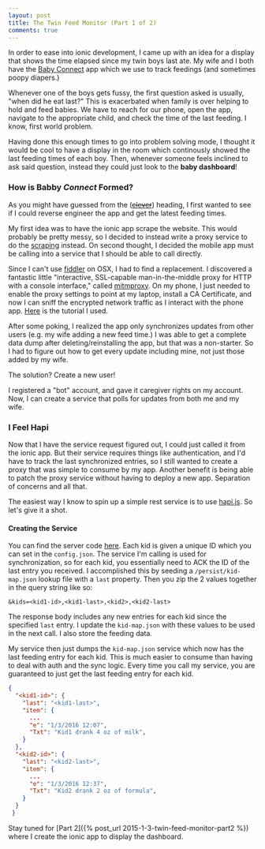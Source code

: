 ```yaml
---
layout: post
title: The Twin Feed Monitor (Part 1 of 2)
comments: true
---
```


In order to ease into ionic development, I came up with an idea for a display that shows the time elapsed since my twin boys last ate. My wife and I both have the [Baby Connect](https://www.baby-connect.com/) app which we use to track feedings (and sometimes poopy diapers.)

Whenever one of the boys gets fussy, the first question asked is usually, "when did he eat last?" This is exacerbated when family is over helping to hold and feed babies. We have to reach for our phone, open the app, navigate to the appropriate child, and check the time of the last feeding. I know, first world problem.

Having done this enough times to go into problem solving mode, I thought it would be cool to have a display in the room which continously showed the last feeding times of each boy. Then, whenever someone feels inclined to ask said question, instead they could just look to the **baby dashboard**!

### How is Babby *Connect* Formed?

As you might have guessed from the ([~~clever~~](https://www.youtube.com/watch?v=Ll-lia-FEIY)) heading, I first wanted to see if I could reverse engineer the app and get the latest feeding times.

My first idea was to have the ionic app scrape the website. This would probably be pretty messy, so I decided to instead write a proxy service to do the [scraping](https://github.com/lapwinglabs/x-ray) instead. On second thought, I decided the mobile app must be calling into a service that I should be able to call directly.

Since I can't use [fiddler](http://www.telerik.com/fiddler) on OSX, I had to find a replacement. I discovered a fantastic little "interactive, SSL-capable man-in-the-middle proxy for HTTP with a console interface," called [mitmproxy](https://mitmproxy.org/). On my phone, I just needed to enable the proxy settings to point at my laptop, install a CA Certificate, and now I can sniff the encrypted network traffic as I interact with the phone app. [Here](http://jasdev.me/intercepting-ios-traffic/) is the tutorial I used.

After some poking, I realized the app only synchronizes updates from other users (e.g. my wife adding a new feed time.) I was able to get a complete data dump after deleting/reinstalling the app, but that was a non-starter. So I had to figure out how to get every update including mine, not just those added by my wife.

The solution? Create a new user!

I registered a "bot" account, and gave it caregiver rights on my account. Now, I can create a service that polls for updates from both me and my wife.

### I Feel Hapi

Now that I have the service request figured out, I could just called it from the ionic app. But their service requires things like authentication, and I'd have to track the last synchronized entries, so I still wanted to create a proxy that was simple to consume by my app. Another benefit is being able to patch the proxy service without having to deploy a new app. Separation of concerns and all that.

The easiest way I know to spin up a simple rest service is to use [hapi.js](http://hapijs.com/). So let's give it a shot.

#### Creating the Service

You can find the server code [here](https://github.com/josephgardner/feed-timer/tree/master/src/proxy). Each kid is given a unique ID which you can set in the `config.json`. The service I'm calling is used for synchronization, so for each kid, you essentially need to ACK the ID of the last entry you received. I accomplished this by seeding a `/persist/kid-map.json` lookup file with a `last` property. Then you zip the 2 values together in the query string like so:

`&kids=<kid1-id>,<kid1-last>,<kid2>,<kid2-last>`

The response body includes any new entries for each kid since the specified `last` entry. I update the `kid-map.json` with these values to be used in the next call. I also store the feeding data.

My service then just dumps the `kid-map.json` service which now has the last feeding entry for each kid. This is much easier to consume than having to deal with auth and the sync logic. Every time you call my service, you are guaranteed to just get the last feeding entry for each kid.

```json
{
  "<kid1-id>": {
    "last": "<kid1-last>",
    "item": {
      ...
      "e": "1/3/2016 12:07",
      "Txt": "Kid1 drank 4 oz of milk",
    }
  },
  "<kid2-id>": {
    "last": "<kid2-last>",
    "item": {
      ...
      "e": "1/3/2016 12:37",
      "Txt": "Kid2 drank 2 oz of formula",
    }
  }
 }
```

Stay tuned for [Part 2]({% post_url 2015-1-3-twin-feed-monitor-part2 %}) where I create the ionic app to display the dashboard.
